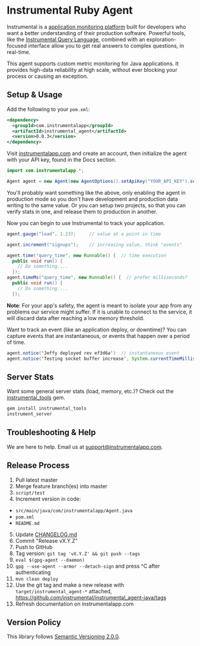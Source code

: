 # Instrumental Ruby Agent

Instrumental is a [application monitoring platform](https://instrumentalapp.com) built for developers who want a better understanding of their production software. Powerful tools, like the [Instrumental Query Language](https://instrumentalapp.com/docs/query-language), combined with an exploration-focused interface allow you to get real answers to complex questions, in real-time.

This agent supports custom metric monitoring for Java applications. It provides high-data reliability at high scale, without ever blocking your process or causing an exception. 

## Setup & Usage

Add the following to your `pom.xml`:

```xml
<dependency>
  <groupId>com.instrumentalapp</groupId>
  <artifactId>instrumental_agent</artifactId>
  <version>0.0.3</version>
</dependency>
```

Visit [instrumentalapp.com](https://instrumentalapp.com) and create an account, then initialize the agent with your API key, found in the Docs section.

```Java
import com.instrumentalapp.*;

Agent agent = new Agent(new AgentOptions().setApiKey("YOUR_API_KEY").setEnabled(isProduction));
```

You'll probably want something like the above, only enabling the agent in production mode so you don't have development and production data writing to the same value. Or you can setup two projects, so that you can verify stats in one, and release them to production in another.

Now you can begin to use Instrumental to track your application.

```Java
agent.gauge("load", 1.23);     // value at a point in time

agent.increment("signups");    // increasing value, think "events"

agent.time("query_time", new Runnable() {  // time execution
  public void run() {
    // Do something....
  });
agent.timeMs("query_time", new Runnable() {  // prefer milliseconds?
  public void run() {
    // Do something....
  });
```

**Note**: For your app's safety, the agent is meant to isolate your app from any problems our service might suffer. If it is unable to connect to the service, it will discard data after reaching a low memory threshold.

Want to track an event (like an application deploy, or downtime)? You can capture events that are instantaneous, or events that happen over a period of time.

```Java
agent.notice('Jeffy deployed rev ef3d6a')  // instantaneous event
agent.notice('Testing socket buffer increase', System.currentTimeMillis() / 1000 - 60 * 10, 60*10) // an event with a duration
```


## Server Stats

Want some general server stats (load, memory, etc.)? Check out the [instrumental_tools](https://github.com/expectedbehavior/instrumental_tools) gem.

```sh
gem install instrumental_tools
instrument_server
```


## Troubleshooting & Help

We are here to help. Email us at [support@instrumentalapp.com](mailto:support@instrumentalapp.com).


## Release Process

1. Pull latest master
2. Merge feature branch(es) into master
3. `script/test`
4. Increment version in code:
  - `src/main/java/com/instrumentalapp/Agent.java`
  - `pom.xml`
  - `README.md`
5. Update [CHANGELOG.md](CHANGELOG.md)
6. Commit "Release vX.Y.Z"
7. Push to GitHub
8. Tag version: `git tag 'vX.Y.Z' && git push --tags`
9. `eval $(gpg-agent --daemon)`
10. `gpg --use-agent --armor --detach-sign` and press ^C after authenticating
11. `mvn clean deploy`
12. Use the git tag and make a new release with `target/instrumental_agent-*` attached, https://github.com/instrumental/instrumental_agent-java/tags
13. Refresh documentation on instrumentalapp.com


## Version Policy

This library follows [Semantic Versioning 2.0.0](http://semver.org).

